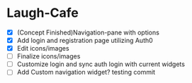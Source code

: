 # Laugh-Cafe
- [x] (Concept Finished)Navigation-pane with options
- [x] Add login and registration page utilizing Auth0
- [x] Edit icons/images
- [ ] Finalize icons/images
- [ ] Customize login and sync auth login with current widgets
- [ ] Add Custom navigation widget?
testing commit
